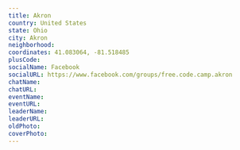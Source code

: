 ```yaml
---
title: Akron
country: United States
state: Ohio
city: Akron
neighborhood: 
coordinates: 41.083064, -81.518485
plusCode:
socialName: Facebook
socialURL: https://www.facebook.com/groups/free.code.camp.akron
chatName:
chatURL:
eventName:
eventURL:
leaderName:
leaderURL:
oldPhoto: 
coverPhoto:
---
```

